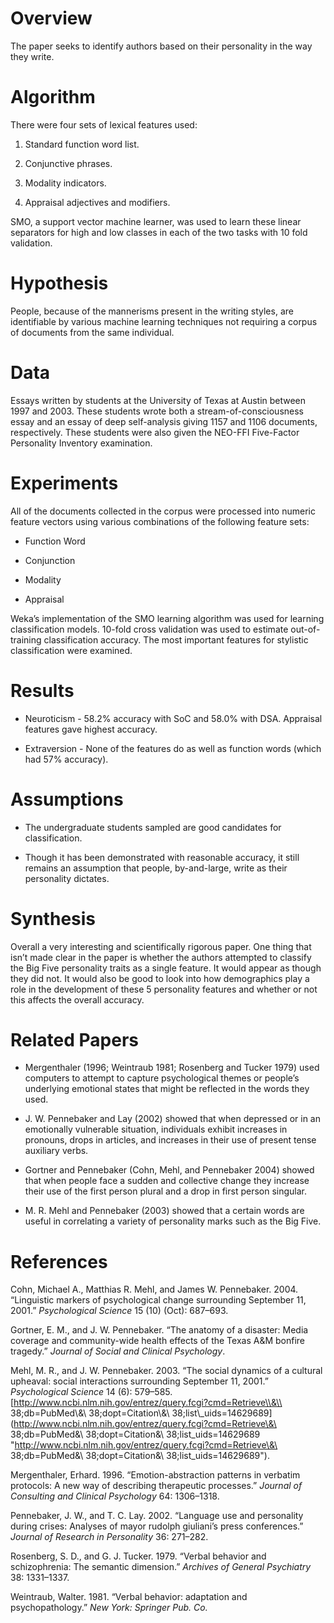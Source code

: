 Overview
========

The paper seeks to identify authors based on their personality in the way they write.

Algorithm
=========

There were four sets of lexical features used:

1.  Standard function word list.

2.  Conjunctive phrases.

3.  Modality indicators.

4.  Appraisal adjectives and modifiers.

SMO, a support vector machine learner, was used to learn these linear separators for high and low classes in each of the two tasks with 10 fold validation.

Hypothesis
==========

People, because of the mannerisms present in the writing styles, are identifiable by various machine learning techniques not requiring a corpus of documents from the same individual.

Data
====

Essays written by students at the University of Texas at Austin between 1997 and 2003. These students wrote both a stream-of-consciousness essay and an essay of deep self-analysis giving 1157 and 1106 documents, respectively. These students were also given the NEO-FFI Five-Factor Personality Inventory examination.

Experiments
===========

All of the documents collected in the corpus were processed into numeric feature vectors using various combinations of the following feature sets:

-   Function Word

-   Conjunction

-   Modality

-   Appraisal

Weka’s implementation of the SMO learning algorithm was used for learning classification models. 10-fold cross validation was used to estimate out-of-training classification accuracy. The most important features for stylistic classification were examined.

Results
=======

-   Neuroticism - 58.2% accuracy with SoC and 58.0% with DSA. Appraisal features gave highest accuracy.

-   Extraversion - None of the features do as well as function words (which had 57% accuracy).

Assumptions
===========

-   The undergraduate students sampled are good candidates for classification.

-   Though it has been demonstrated with reasonable accuracy, it still remains an assumption that people, by-and-large, write as their personality dictates.

Synthesis
=========

Overall a very interesting and scientifically rigorous paper. One thing that isn’t made clear in the paper is whether the authors attempted to classify the Big Five personality traits as a single feature. It would appear as though they did not. It would also be good to look into how demographics play a role in the development of these 5 personality features and whether or not this affects the overall accuracy.

Related Papers
==============

-   Mergenthaler (1996; Weintraub 1981; Rosenberg and Tucker 1979) used computers to attempt to capture psychological themes or people’s underlying emotional states that might be reflected in the words they used.

-   J. W. Pennebaker and Lay (2002) showed that when depressed or in an emotionally vulnerable situation, individuals exhibit increases in pronouns, drops in articles, and increases in their use of present tense auxiliary verbs.

-   Gortner and Pennebaker (Cohn, Mehl, and Pennebaker 2004) showed that when people face a sudden and collective change they increase their use of the first person plural and a drop in first person singular.

-   M. R. Mehl and Pennebaker (2003) showed that a certain words are useful in correlating a variety of personality marks such as the Big Five.

References
==========

Cohn, Michael A., Matthias R. Mehl, and James W. Pennebaker. 2004. “Linguistic markers of psychological change surrounding September 11, 2001.” *Psychological Science* 15 (10) (Oct): 687–693.

Gortner, E. M., and J. W. Pennebaker. “The anatomy of a disaster: Media coverage and community-wide health effects of the Texas A&M bonfire tragedy.” *Journal of Social and Clinical Psychology*.

Mehl, M. R., and J. W. Pennebaker. 2003. “The social dynamics of a cultural upheaval: social interactions surrounding September 11, 2001.” *Psychological Science* 14 (6): 579–585. [http://www.ncbi.nlm.nih.gov/entrez/query.fcgi?cmd=Retrieve\\&\\ 38;db=PubMed\\&\\ 38;dopt=Citation\\&\\ 38;list\\\_uids=14629689](http://www.ncbi.nlm.nih.gov/entrez/query.fcgi?cmd=Retrieve\&\ 38;db=PubMed\&\ 38;dopt=Citation\&\ 38;list\_uids=14629689 "http://www.ncbi.nlm.nih.gov/entrez/query.fcgi?cmd=Retrieve\&\ 38;db=PubMed\&\ 38;dopt=Citation\&\ 38;list\_uids=14629689").

Mergenthaler, Erhard. 1996. “Emotion-abstraction patterns in verbatim protocols: A new way of describing therapeutic processes.” *Journal of Consulting and Clinical Psychology* 64: 1306–1318.

Pennebaker, J. W., and T. C. Lay. 2002. “Language use and personality during crises: Analyses of mayor rudolph giuliani’s press conferences.” *Journal of Research in Personality* 36: 271–282.

Rosenberg, S. D., and G. J. Tucker. 1979. “Verbal behavior and schizophrenia: The semantic dimension.” *Archives of General Psychiatry* 38: 1331–1337.

Weintraub, Walter. 1981. “Verbal behavior: adaptation and psychopathology.” *New York: Springer Pub. Co.*
